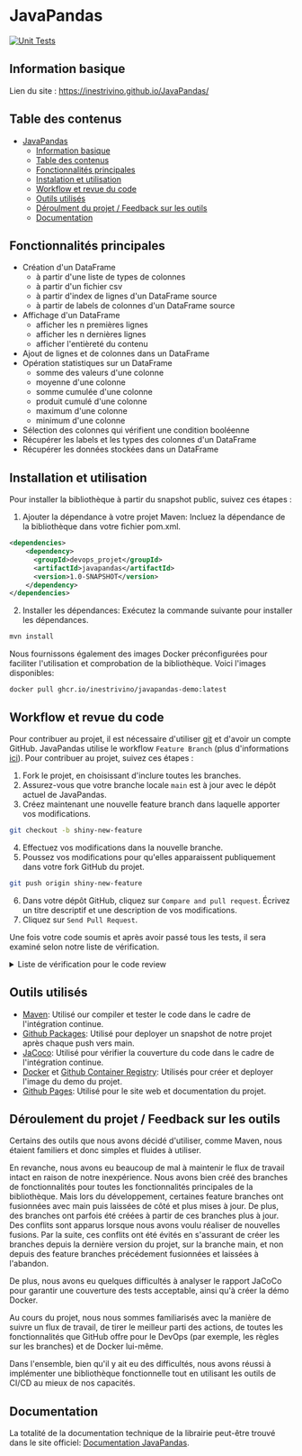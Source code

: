 # JavaPandas
[![Unit Tests](https://github.com/inestrivino/JavaPandas/actions/workflows/maven.yml/badge.svg)](https://github.com/inestrivino/JavaPandas/actions)

## Information basique

Lien du site : https://inestrivino.github.io/JavaPandas/

## Table des contenus

- [JavaPandas](#javapandas)
  - [Information basique](#information-basique)
  - [Table des contenus](#table-des-contenus)
  - [Fonctionnalités principales](#fonctionnalités-principales)
  - [Instalation et utilisation](#instalation-et-utilisation)
  - [Workflow et revue du code](#workflow-et-revue-du-code)
  - [Outils utilisés](#outils-utilisés)
  - [Déroulment du projet / Feedback sur les outils](#déroulment-du-projet--feedback-sur-les-outils)
  - [Documentation](#documentation)

## Fonctionnalités principales

- Création d'un DataFrame
  - à partir d'une liste de types de colonnes
  - à partir d'un fichier csv
  - à partir d'index de lignes d'un DataFrame source
  - à partir de labels de colonnes d'un DataFrame source
- Affichage d'un DataFrame
  - afficher les n premières lignes
  - afficher les n dernières lignes
  - afficher l'entièreté du contenu
- Ajout de lignes et de colonnes dans un DataFrame
- Opération statistiques sur un DataFrame
  - somme des valeurs d'une colonne
  - moyenne d'une colonne
  - somme cumulée d'une colonne
  - produit cumulé d'une colonne
  - maximum d'une colonne
  - minimum d'une colonne
- Sélection des colonnes qui vérifient une condition booléenne
- Récupérer les labels et les types des colonnes d'un DataFrame
- Récupérer les données stockées dans un DataFrame

## Installation et utilisation

Pour installer la bibliothèque à partir du snapshot public, suivez ces étapes :
1. Ajouter la dépendance à votre projet Maven: Incluez la dépendance de la bibliothèque dans votre fichier pom.xml.
```xml
<dependencies>
    <dependency>
      <groupId>devops_projet</groupId>
      <artifactId>javapandas</artifactId>
      <version>1.0-SNAPSHOT</version>
    </dependency>
</dependencies>
```
2. Installer les dépendances: Exécutez la commande suivante pour installer les dépendances.
```bash
mvn install
```

Nous fournissons également des images Docker préconfigurées pour faciliter l'utilisation et comprobation de la bibliothèque. Voici l'images disponibles:
```
docker pull ghcr.io/inestrivino/javapandas-demo:latest
```

## Workflow et revue du code

Pour contribuer au projet, il est nécessaire d'utiliser [git](https://git-scm.com/) et d'avoir un compte GitHub.
JavaPandas utilise le workflow `Feature Branch` (plus d'informations [ici](https://git-scm.com/book/ms/v2/Git-Branching-Branching-Workflows)). Pour contribuer au projet, suivez ces étapes :

1. Fork le projet, en choisissant d'inclure toutes les branches.
2. Assurez-vous que votre branche locale `main` est à jour avec le dépôt actuel de JavaPandas.
3. Créez maintenant une nouvelle feature branch dans laquelle apporter vos modifications.

```bash
git checkout -b shiny-new-feature
```

4. Effectuez vos modifications dans la nouvelle branche.
5. Poussez vos modifications pour qu'elles apparaissent publiquement dans votre fork GitHub du projet.

```bash
git push origin shiny-new-feature
```

6. Dans votre dépôt GitHub, cliquez sur `Compare and pull request`. Écrivez un titre descriptif et une description de vos modifications.
7. Cliquez sur `Send Pull Request`.

Une fois votre code soumis et après avoir passé tous les tests, il sera examiné selon notre liste de vérification.

<details>
  <summary>Liste de vérification pour le code review</summary>

- [ ] Le code fonctionne-t-il ?
- [ ] Répond-il à l'objectif ?
- [ ] La logique est-elle correcte ?
- [ ] Le code est-il facile à comprendre ?
- [ ] Le code est-il conforme aux conventions ?
- [ ] Y a-t-il du code inutile/redondant ?
- [ ] Le code est-il suffisamment modulaire ?
- [ ] Y a-t-il du code introduit pour le débogage qui devrait être supprimé ?
- [ ] Les données d'entrée sont-elles vérifiées ?
- [ ] Les erreurs et exceptions sont-elles traitées ?
- [ ] Le cas de valeurs non valides pour les paramètres est-il traité ?
- [ ] Le travail a-t-il été commenté ? Les commentaires décrivent-ils les intentions ?
- [ ] Toutes les fonctions sont-elles commentées ?
- [ ] La prise en charge des cas pathologiques est-elle documentée ?
- [ ] Du code de test a-t-il été fourni ?
- [ ] Les tests unitaires vérifient-ils que le code répond à l'objectif ?
</details>

## Outils utilisés

- [Maven](https://github.com/apache/maven): Utilisé our compiler et tester le code dans le cadre de l'intégration continue.
- [Github Packages](https://docs.github.com/fr/packages): Utilisé pour deployer un snapshot de notre projet après chaque push vers main.
- [JaCoco](https://github.com/jacoco/jacoco): Utilisé pour vérifier la couverture du code dans le cadre de l'intégration continue.
- [Docker](https://www.docker.com/) et [Github Container Registry](https://docs.github.com/en/packages/working-with-a-github-packages-registry/working-with-the-container-registry): Utilisés pour créer et deployer l'image du demo du projet.
- [Github Pages](https://pages.github.com/): Utilisé pour le site web et documentation du projet.

## Déroulement du projet / Feedback sur les outils

Certains des outils que nous avons décidé d'utiliser, comme Maven, nous étaient familiers et donc simples et fluides à utiliser. 

En revanche, nous avons eu beaucoup de mal à maintenir le flux de travail intact en raison de notre inexpérience. Nous avons bien créé des branches de fonctionnalités pour toutes les fonctionnalités principales de la bibliothèque. Mais lors du développement, certaines feature branches ont fusionnées avec main puis laissées de côté et plus mises à jour. De plus, des branches ont parfois été créées à partir de ces branches plus à jour. Des conflits sont apparus lorsque nous avons voulu réaliser de nouvelles fusions. Par la suite, ces conflits ont été évités en s'assurant de créer les branches depuis la dernière version du projet, sur la branche main, et non depuis des feature branches précédement fusionnées et laissées à l'abandon.

De plus, nous avons eu quelques difficultés à analyser le rapport JaCoCo pour garantir une couverture des tests acceptable, ainsi qu'à créer la démo Docker.

Au cours du projet, nous nous sommes familiarisés avec la manière de suivre un flux de travail, de tirer le meilleur parti des actions, de toutes les fonctionnalités que GitHub offre pour le DevOps (par exemple, les règles sur les branches) et de Docker lui-même.

Dans l'ensemble, bien qu'il y ait eu des difficultés, nous avons réussi à implémenter une bibliothèque fonctionnelle tout en utilisant les outils de CI/CD au mieux de nos capacités.

## Documentation

La totalité de la documentation technique de la librairie peut-être trouvé dans le site officiel: [Documentation JavaPandas](https://inestrivino.github.io/JavaPandas/apidocs/org/JavaPandas/package-summary.html).